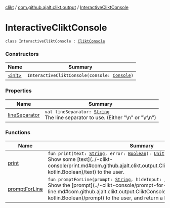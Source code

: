 [clikt](../../index.md) / [com.github.ajalt.clikt.output](../index.md) / [InteractiveCliktConsole](./index.md)

# InteractiveCliktConsole

`class InteractiveCliktConsole : `[`CliktConsole`](../-clikt-console/index.md)

### Constructors

| Name | Summary |
|---|---|
| [&lt;init&gt;](-init-.md) | `InteractiveCliktConsole(console: `[`Console`](https://docs.oracle.com/javase/6/docs/api/java/io/Console.html)`)` |

### Properties

| Name | Summary |
|---|---|
| [lineSeparator](line-separator.md) | `val lineSeparator: `[`String`](https://kotlinlang.org/api/latest/jvm/stdlib/kotlin/-string/index.html)<br>The line separator to use. (Either "\n" or "\r\n") |

### Functions

| Name | Summary |
|---|---|
| [print](print.md) | `fun print(text: `[`String`](https://kotlinlang.org/api/latest/jvm/stdlib/kotlin/-string/index.html)`, error: `[`Boolean`](https://kotlinlang.org/api/latest/jvm/stdlib/kotlin/-boolean/index.html)`): `[`Unit`](https://kotlinlang.org/api/latest/jvm/stdlib/kotlin/-unit/index.html)<br>Show some [text](../-clikt-console/print.md#com.github.ajalt.clikt.output.CliktConsole$print(kotlin.String, kotlin.Boolean)/text) to the user. |
| [promptForLine](prompt-for-line.md) | `fun promptForLine(prompt: `[`String`](https://kotlinlang.org/api/latest/jvm/stdlib/kotlin/-string/index.html)`, hideInput: `[`Boolean`](https://kotlinlang.org/api/latest/jvm/stdlib/kotlin/-boolean/index.html)`): `[`String`](https://kotlinlang.org/api/latest/jvm/stdlib/kotlin/-string/index.html)`?`<br>Show the [prompt](../-clikt-console/prompt-for-line.md#com.github.ajalt.clikt.output.CliktConsole$promptForLine(kotlin.String, kotlin.Boolean)/prompt) to the user, and return a line of their response. |
